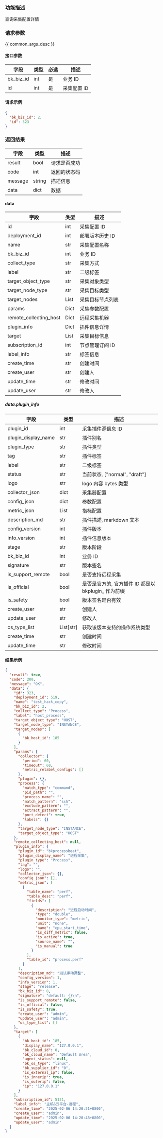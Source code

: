### 功能描述

查询采集配置详情

### 请求参数

{{ common_args_desc }}

#### 接口参数

| 字段        | 类型  | 必选  | 描述     |
| --------- | --- | --- | ------ |
| bk_biz_id | int | 是   | 业务 ID  |
| id        | int | 是   | 采集配置 ID |

#### 请求示例

```json
{
  "bk_biz_id": 2,
  "id": 323
}
```

### 返回结果

| 字段      | 类型     | 描述     |
| ------- | ------ | ------ |
| result  | bool   | 请求是否成功 |
| code    | int    | 返回的状态码 |
| message | string | 描述信息   |
| data    | dict   | 数据     |

#### data

| 字段                     | 类型   | 描述        |
| ---------------------- | ---- | --------- |
| id                     | int  | 采集配置 ID   |
| deployment_id          | int  | 部署版本历史 ID |
| name                   | str  | 采集配置名称    |
| bk_biz_id              | int  | 业务 ID     |
| collect_type           | str  | 采集方式      |
| label                  | str  | 二级标签      |
| target_object_type     | str  | 采集对象类型    |
| target_node_type       | str  | 采集目标类型    |
| target_nodes           | List | 采集目标节点列表  |
| params                 | Dict | 采集参数配置    |
| remote_collecting_host | Dict | 远程采集机器    |
| plugin_info            | Dict | 插件信息详情    |
| target                 | List | 采集目标信息    |
| subscription_id        | int  | 节点管理订阅 ID |
| label_info             | str  | 标签信息      |
| create_time            | str  | 创建时间      |
| create_user            | str  | 创建人       |
| update_time            | str  | 修改时间      |
| update_user            | str  | 修改人       |

##### data.plugin_info

| 字段                   | 类型        | 描述                                 |
| -------------------- | --------- | ---------------------------------- |
| plugin_id            | int       | 采集插件源信息 ID                         |
| plugin_display_name  | str       | 插件别名                               |
| plugin_type          | str       | 插件类型                               |
| tag                  | str       | 插件标签                               |
| label                | str       | 二级标签                               |
| status               | str       | 当前状态, \["normal", "draft"\]        |
| logo                 | str       | logo 内容 bytes 类型                   |
| collector_json       | dict      | 采集器配置                              |
| config_json          | dict      | 参数配置                               |
| metric_json          | List      | 指标配置                               |
| description_md       | str       | 插件描述, markdown 文本                  |
| config_version       | int       | 插件版本                               |
| info_version         | int       | 插件信息版本                             |
| stage                | str       | 版本阶段                               |
| bk_biz_id            | int       | 业务 ID                              |
| signature            | str       | 版本签名                               |
| is_support_remote    | bool      | 是否支持远程采集                           |
| is_official          | bool      | 是否是官方的, 官方插件 ID 都是以 bkplugin_ 作为前缀 |
| is_safety            | bool      | 版本签名是否有效                           |
| create_user          | str       | 创建人                                |
| update_user          | str       | 修改人                                |
| os_type_list         | List[str] | 获取该版本支持的操作系统类型                     |
| create_time          | str       | 创建时间                               |
| update_time          | str       | 修改时间                               |

#### 结果示例

```json
{
  "result": true,
  "code": 200,
  "message": "OK",
  "data": {
    "id": 323,
    "deployment_id": 519,
    "name": "test_hack_copy",
    "bk_biz_id": 2,
    "collect_type": "Process",
    "label": "host_process",
    "target_object_type": "HOST",
    "target_node_type": "INSTANCE",
    "target_nodes": [
      {
        "bk_host_id": 185
      }
    ],
    "params": {
      "collector": {
        "period": 60,
        "timeout": 60,
        "metric_relabel_configs": []
      },
      "plugin": {},
      "process": {
        "match_type": "command",
        "pid_path": "",
        "process_name": "",
        "match_pattern": "ssh",
        "exclude_pattern": "",
        "extract_pattern": "",
        "port_detect": true,
        "labels": {}
      },
      "target_node_type": "INSTANCE",
      "target_object_type": "HOST"
    },
    "remote_collecting_host": null,
    "plugin_info": {
      "plugin_id": "bkprocessbeat",
      "plugin_display_name": "进程采集",
      "plugin_type": "Process",
      "tag": "",
      "logo": "",
      "collector_json": {},
      "config_json": [],
      "metric_json": [
        {
          "table_name": "perf",
          "table_desc": "perf",
          "fields": [
            {
              "description": "进程启动时间",
              "type": "double",
              "monitor_type": "metric",
              "unit": "none",
              "name": "cpu_start_time",
              "is_diff_metric": false,
              "is_active": true,
              "source_name": "",
              "is_manual": true
            }
          ],
          "table_id": "process.perf"
        }
      ],
      "description_md": "测试手动调整",
      "config_version": 1,
      "info_version": 1,
      "stage": "release",
      "bk_biz_id": 0,
      "signature": "default: {}\n",
      "is_support_remote": false,
      "is_official": false,
      "is_safety": true,
      "create_user": "admin",
      "update_user": "admin",
      "os_type_list": []
    },
    "target": [
      {
        "bk_host_id": 185,
        "display_name": "127.0.0.1",
        "bk_cloud_id": 0,
        "bk_cloud_name": "Default Area",
        "agent_status": null,
        "bk_os_type": "linux",
        "bk_supplier_id": "0",
        "is_external_ip": false,
        "is_innerip": true,
        "is_outerip": false,
        "ip": "127.0.0.1"
      }
    ],
    "subscription_id": 5131,
    "label_info": "主机&云平台-进程",
    "create_time": "2025-02-06 14:20:21+0800",
    "create_user": "admin",
    "update_time": "2025-02-06 14:20:48+0800",
    "update_user": "admin"
  }
}
```
